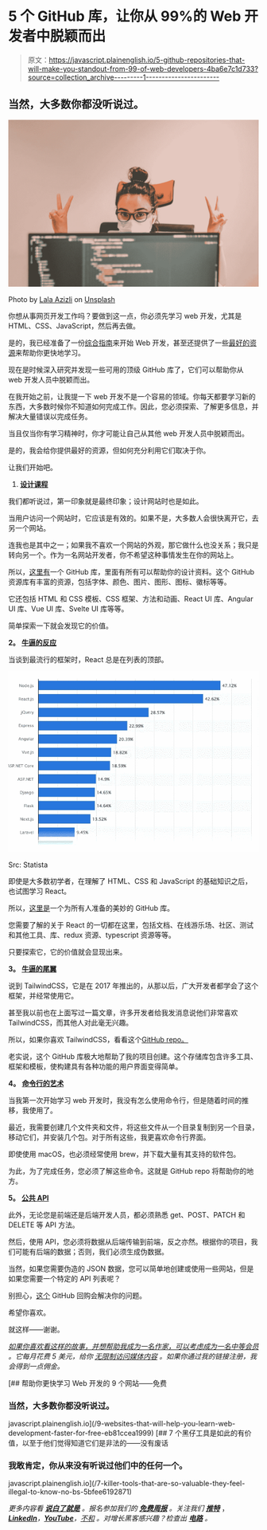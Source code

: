 # 5 个 GitHub 库，让你从 99%的 Web 开发者中脱颖而出

> 原文：<https://javascript.plainenglish.io/5-github-repositories-that-will-make-you-standout-from-99-of-web-developers-4ba6e7c1d733?source=collection_archive---------1----------------------->

## 当然，大多数你都没听说过。

![](img/e3c74e378bea64910cc43a9891e19b15.png)

Photo by [Lala Azizli](https://unsplash.com/@lazizli?utm_source=medium&utm_medium=referral) on [Unsplash](https://unsplash.com?utm_source=medium&utm_medium=referral)

你想从事网页开发工作吗？要做到这一点，你必须先学习 web 开发，尤其是 HTML、CSS、JavaScript，然后再去做。

是的，我已经准备了一份[综合指南](/how-to-learn-web-development-using-free-resources-1c677e70de14)来开始 Web 开发，甚至还提供了一些[最好的资源](/80-free-resources-for-web-designers-and-web-developers-in-2021-f400be2875ea)来帮助你更快地学习。

现在是时候深入研究并发现一些可用的顶级 GitHub 库了，它们可以帮助你从 web 开发人员中脱颖而出。

在我开始之前，让我提一下 web 开发不是一个容易的领域。你每天都要学习新的东西，大多数时候你不知道如何完成工作。因此，您必须探索、了解更多信息，并解决大量错误以完成任务。

当且仅当你有学习精神时，你才可能让自己从其他 web 开发人员中脱颖而出。

是的，我会给你提供最好的资源，但如何充分利用它们取决于你。

让我们开始吧。

1.  [**设计课程**](https://github.com/bradtraversy/design-resources-for-developers)

我们都听说过，第一印象就是最终印象；设计网站时也是如此。

当用户访问一个网站时，它应该是有效的。如果不是，大多数人会很快离开它，去另一个网站。

连我也是其中之一；如果我不喜欢一个网站的外观，那它做什么也没关系；我只是转向另一个。作为一名网站开发者，你不希望这种事情发生在你的网站上。

所以，[这里有](https://github.com/bradtraversy/design-resources-for-developers)一个 GitHub 库，里面有所有可以帮助你的设计资料。这个 GitHub 资源库有丰富的资源，包括字体、颜色、图片、图形、图标、徽标等等。

它还包括 HTML 和 CSS 模板、CSS 框架、方法和动画、React UI 库、Angular UI 库、Vue UI 库、Svelte UI 库等等。

简单探索一下就会发现它的价值。

**2。** [**牛逼的反应**](https://github.com/enaqx/awesome-react)

当谈到最流行的框架时，React 总是在列表的顶部。

![](img/1ec3f092aaf107207dcb30a7ce4ab137.png)

Src: Statista

即使是大多数初学者，在理解了 HTML、CSS 和 JavaScript 的基础知识之后，也试图学习 React。

所以，[这里是](https://github.com/enaqx/awesome-react)一个为所有人准备的美妙的 GitHub 库。

您需要了解的关于 React 的一切都在这里，包括文档、在线游乐场、社区、测试和其他工具、库、redux 资源、typescript 资源等等。

只要探索它，它的价值就会显现出来。

**3。** [**牛逼的尾翼**](https://github.com/aniftyco/awesome-tailwindcss)

说到 TailwindCSS，它是在 2017 年推出的，从那以后，广大开发者都学会了这个框架，并经常使用它。

甚至我以前也在上面写过一篇文章，许多开发者给我发消息说他们非常喜欢 TailwindCSS，而其他人对此毫无兴趣。

所以，如果你喜欢 TailwindCSS，看看这个[GitHub repo。](https://github.com/aniftyco/awesome-tailwindcss)

老实说，这个 GitHub 库极大地帮助了我的项目创建。这个存储库包含许多工具、框架和模板，使构建具有各种功能的用户界面变得简单。

**4。** [**命令行的艺术**](https://github.com/jlevy/the-art-of-command-line)

当我第一次开始学习 web 开发时，我没有怎么使用命令行，但是随着时间的推移，我使用了。

最近，我需要创建几个文件夹和文件，将这些文件从一个目录复制到另一个目录，移动它们，并安装几个包。对于所有这些，我更喜欢命令行界面。

即使使用 macOS，也必须经常使用 brew，并下载大量有其支持的软件包。

为此，为了完成任务，您必须了解这些命令。这就是 GitHub repo 将帮助你的地方。

**5。** [**公共 API**](https://github.com/public-apis/public-apis)

此外，无论您是前端还是后端开发人员，都必须熟悉 get、POST、PATCH 和 DELETE 等 API 方法。

然后，使用 API，您必须将数据从后端传输到前端，反之亦然。根据你的项目，我们可能有后端的数据；否则，我们必须生成伪数据。

当然，如果您需要伪造的 JSON 数据，您可以简单地创建或使用一些网站，但是如果您需要一个特定的 API 列表呢？

别担心，[这个](https://github.com/public-apis/public-apis) GitHub 回购会解决你的问题。

希望你喜欢。

就这样——谢谢。

[*如果你喜欢看这样的故事，并想帮助我成为一名作家，可以考虑成为一名中等会员*](https://nitinfab.medium.com/membership) *。它每月花费 5 美元，给你* [*无限制访问媒体内容*](https://nitinfab.medium.com/membership) *。如果你通过我的链接注册，我会得到一点佣金。*

[](/9-websites-that-will-help-you-learn-web-development-faster-for-free-eb81ccea1999) [## 帮助你更快学习 Web 开发的 9 个网站——免费

### 当然，大多数你都没听说过。

javascript.plainenglish.io](/9-websites-that-will-help-you-learn-web-development-faster-for-free-eb81ccea1999) [](/7-killer-tools-that-are-so-valuable-they-feel-illegal-to-know-no-bs-5bfee6192871) [## 7 个黑仔工具是如此的有价值，以至于他们觉得知道它们是非法的——没有废话

### 我敢肯定，你从来没有听说过他们中的任何一个。

javascript.plainenglish.io](/7-killer-tools-that-are-so-valuable-they-feel-illegal-to-know-no-bs-5bfee6192871) 

*更多内容看* [***说白了就是***](https://plainenglish.io/) *。报名参加我们的* [***免费周报***](http://newsletter.plainenglish.io/) *。关注我们* [***推特***](https://twitter.com/inPlainEngHQ) ，[***LinkedIn***](https://www.linkedin.com/company/inplainenglish/)*，*[***YouTube***](https://www.youtube.com/channel/UCtipWUghju290NWcn8jhyAw)*，*[*不和*](https://discord.gg/GtDtUAvyhW) *。对增长黑客感兴趣？检查出* [***电路***](https://circuit.ooo/) *。*